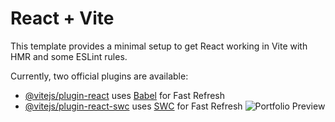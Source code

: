 # React + Vite

This template provides a minimal setup to get React working in Vite with HMR and some ESLint rules.

Currently, two official plugins are available:

- [@vitejs/plugin-react](https://github.com/vitejs/vite-plugin-react/blob/main/packages/plugin-react/README.md) uses [Babel](https://babeljs.io/) for Fast Refresh
- [@vitejs/plugin-react-swc](https://github.com/vitejs/vite-plugin-react-swc) uses [SWC](https://swc.rs/) for Fast Refresh
![Portfolio Preview]([https://raw.githubusercontent.com/your-username/repository-name/main/path-to-image.png](https://github.com/Dharshini8703/Portfolio/blob/main/Screenshot%202025-02-23%20211045.png))
